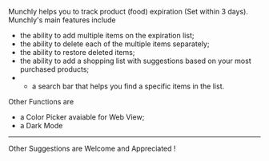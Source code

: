 Munchly helps you to track product (food) expiration (Set within 3 days).
Munchly's main features include 
- the ability to add multiple items on the expiration list;
- the ability to delete each of the multiple items separately;
- the ability to restore deleted items;
- the ability to add a shopping list with suggestions based on your most purchased products;
- - a search bar that helps you find a specific items in the list.

Other Functions are
- a Color Picker avaiable for Web View;
- a Dark Mode

-------
Other Suggestions are Welcome and Appreciated !
